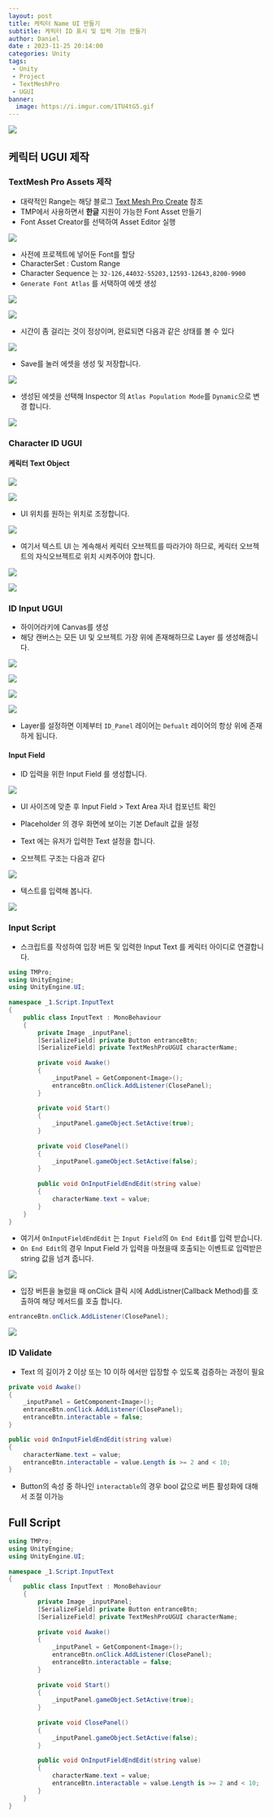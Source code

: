 ```yaml
---
layout: post
title: 케릭터 Name UI 만들기
subtitle: 케릭터 ID 표시 및 입력 기능 만들기
author: Daniel
date : 2023-11-25 20:14:00
categories: Unity
tags: 
 - Unity
 - Project
 - TextMeshPro
 - UGUI
banner:
  image: https://i.imgur.com/1TU4tG5.gif
---
```

![](https://teamsparta.notion.site/image/https%3A%2F%2Fs3-us-west-2.amazonaws.com%2Fsecure.notion-static.com%2F573d499f-80ac-4e49-a243-d5079503ca40%2F3.png?table=block&id=d5e15def-1ac2-420f-9c62-49b36a9a637e&spaceId=83c75a39-3aba-4ba4-a792-7aefe4b07895&width=2000&userId=&cache=v2)

케릭터 UGUI 제작
--

### TextMesh Pro Assets 제작

- 대략적인 Range는 해당 블로그 [Text Mesh Pro Create](https://jhoon8903.github.io/unity/2023/10/31/Text-Mesh-Pro.html) 참조
- TMP에서 사용하면서 **한글** 지원이 가능한 Font Asset 만들기
- Font Asset Creator를 선택하여 Asset Editor 실행

![](https://i.imgur.com/EoAY1RO.jpg)

- 사전에 프로젝트에 넣어둔 Font를 할당
- CharacterSet : Custom Range
- Character Sequence 는 `32-126,44032-55203,12593-12643,8200-9900`
- `Generate Font Atlas` 를 서택하여 에셋 생성

![](https://i.imgur.com/CF4dPfn.jpg)

![](https://i.imgur.com/G2PPEBA.jpg)

- 시간이 좀 걸리는 것이 정상이며, 완료되면 다음과 같은 상태를 볼 수 있다

![](https://i.imgur.com/U7bapHW.jpg)

- Save를 눌러 에셋을 생성 및 저장합니다.

![](https://i.imgur.com/HA54TTi.jpg)

- 생성된 에셋을 선택해 Inspector 의 `Atlas Population Mode`를 `Dynamic`으로 변경 합니다.

![](https://i.imgur.com/F3yyMN1.jpg)


### Character ID UGUI

#### 케릭터 Text Object

![](https://i.imgur.com/9MXaefX.jpg)


![](https://i.imgur.com/x7Y61z3.jpg)

- UI 위치를 원하는 위치로 조정합니다.

![](https://i.imgur.com/EuUBlna.jpg)

- 여기서 텍스트 UI 는 계속해서 케릭터 오브젝트를 따라가야 하므로, 케릭터 오브젝트의 자식오브젝트로 위치 시켜주어야 합니다.

![](https://i.imgur.com/RNEL3f2.jpg)


![](https://i.imgur.com/P88yTnE.gif)


### ID Input UGUI

- 하이어라키에 Canvas를 생성
- 해당 캔버스는 모든 UI 및 오브젝트 가장 위에 존재해하므로 Layer 를 생성해줍니다.

![](https://i.imgur.com/tVO0vzA.jpg)

![](https://i.imgur.com/CBQKpXs.jpg)

![](https://i.imgur.com/2jywl54.jpg)

![](https://i.imgur.com/7F5fKs2.jpg)

- Layer를 설정하면 이제부터 `ID_Panel` 레이어는 `Defualt` 레이어의 항상 위에 존재하게 됩니다.

#### Input Field

- ID 입력을 위한 Input Field 를 생성합니다.

![](https://i.imgur.com/OL5aFsz.jpg)

- UI 사이즈에 맞춘 후 Input Field > Text Area 자녀 컴포넌트 확인
- Placeholder 의 경우 화면에 보이는 기본 Default 값을 설정
- Text 에는 유저가 입력한 Text 설정을 합니다.

- 오브젝트 구조는 다음과 같다

![](https://i.imgur.com/fZX76qY.jpg)

- 텍스트를 입력해 봅니다.

![](https://i.imgur.com/AZtjQwV.gif)


### Input Script

- 스크립트를 작성하여 입장 버튼 및 입력한 Input Text 를 케릭터 아이디로 연결합니다.

```csharp
using TMPro;  
using UnityEngine;  
using UnityEngine.UI;  
  
namespace _1.Script.InputText  
{  
	public class InputText : MonoBehaviour  
	{  
		private Image _inputPanel;  
		[SerializeField] private Button entranceBtn;  
		[SerializeField] private TextMeshProUGUI characterName;  
		  
		private void Awake()  
		{  
			_inputPanel = GetComponent<Image>();  
			entranceBtn.onClick.AddListener(ClosePanel);  
		}  
		  
		private void Start()  
		{  
			_inputPanel.gameObject.SetActive(true);  
		}  
		  
		private void ClosePanel()  
		{  
			_inputPanel.gameObject.SetActive(false);  
		}  
		  
		public void OnInputFieldEndEdit(string value)  
		{  
			characterName.text = value;  
		}  
	}  
}
```

- 여기서 `OnInputFieldEndEdit` 는 `Input Field`의 `On End Edit`를 입력 받습니다.
- `On End Edit`의 경우 Input Field 가 입력을 마쳤을때 호출되는 이벤트로 입력받은 string 값을 넘겨 줍니다.

![](https://i.imgur.com/RHdlRHX.jpg)

- 입장 버튼을 눌렀을 때 onClick 클릭 시에 AddListner(Callback Method)를 호출하여 해당 메서드를 호출 합니다.

```csharp
entranceBtn.onClick.AddListener(ClosePanel);
```

![](https://i.imgur.com/1TU4tG5.gif)

### ID Validate

- Text 의 길이가 2 이상 또는 10 이하 에서만 입장할 수 있도록 검증하는 과정이 필요

```csharp
private void Awake()  
{  
	_inputPanel = GetComponent<Image>();  
	entranceBtn.onClick.AddListener(ClosePanel);  
	entranceBtn.interactable = false;  
}

public void OnInputFieldEndEdit(string value)  
{  
	characterName.text = value;  
	entranceBtn.interactable = value.Length is >= 2 and < 10;  
}
```

- Button의 속성 중 하나인 `interactable`의 경우 bool 값으로 버튼 활성화에 대해서 조절 이가능

## Full Script

```csharp
using TMPro;  
using UnityEngine;  
using UnityEngine.UI;  
  
namespace _1.Script.InputText  
{  
	public class InputText : MonoBehaviour  
	{  
		private Image _inputPanel;  
		[SerializeField] private Button entranceBtn;  
		[SerializeField] private TextMeshProUGUI characterName;  
		  
		private void Awake()  
		{  
			_inputPanel = GetComponent<Image>();  
			entranceBtn.onClick.AddListener(ClosePanel);  
			entranceBtn.interactable = false;  
		}  
		  
		private void Start()  
		{  
			_inputPanel.gameObject.SetActive(true);  
		}  
		  
		private void ClosePanel()  
		{  
			_inputPanel.gameObject.SetActive(false);  
		}  
		  
		public void OnInputFieldEndEdit(string value)  
		{  
			characterName.text = value;  
			entranceBtn.interactable = value.Length is >= 2 and < 10;  
		}  
	}  
}
```